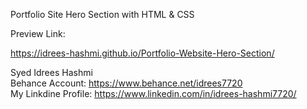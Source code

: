 Portfolio Site Hero Section with HTML & CSS <br>

Preview Link: <br>

https://idrees-hashmi.github.io/Portfolio-Website-Hero-Section/   <br>

Syed Idrees Hashmi <br>
Behance Account: https://www.behance.net/idrees7720  <br> 
My Linkdine Profile: https://www.linkedin.com/in/idrees-hashmi7720/
